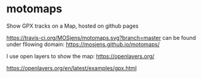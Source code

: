 # motomaps
Show GPX tracks on a Map, hosted on github pages

https://travis-ci.org/MOSjens/motomaps.svg?branch=master
can be found under fllowing domain:
https://mosjens.github.io/motomaps/

I use open layers to show the map:
https://openlayers.org/

https://openlayers.org/en/latest/examples/gpx.html
